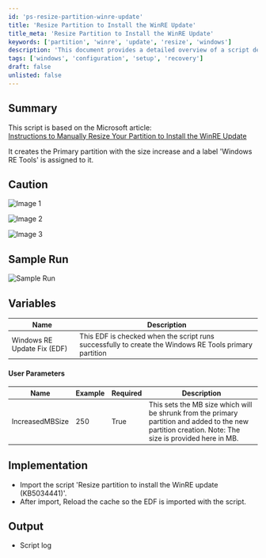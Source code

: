 ```yaml
---
id: 'ps-resize-partition-winre-update'
title: 'Resize Partition to Install the WinRE Update'
title_meta: 'Resize Partition to Install the WinRE Update'
keywords: ['partition', 'winre', 'update', 'resize', 'windows']
description: 'This document provides a detailed overview of a script designed to manually resize a partition for the installation of the Windows Recovery Environment (WinRE) update, following Microsoft guidelines. It includes cautionary notes, sample runs, variable descriptions, user parameters, implementation steps, and expected output for users looking to execute this task effectively.'
tags: ['windows', 'configuration', 'setup', 'recovery']
draft: false
unlisted: false
---
```

## Summary

This script is based on the Microsoft article:  
[Instructions to Manually Resize Your Partition to Install the WinRE Update](https://support.microsoft.com/en-us/topic/kb5028997-instructions-to-manually-resize-your-partition-to-install-the-winre-update-400faa27-9343-461c-ada9-24c8229763bf)  

It creates the Primary partition with the size increase and a label 'Windows RE Tools' is assigned to it.

## Caution

![Image 1](..\..\..\static\img\Resize-partition-to-install-the-WinRE-update-(KB5034441)\image_1.png)

![Image 2](..\..\..\static\img\Resize-partition-to-install-the-WinRE-update-(KB5034441)\image_2.png)

![Image 3](..\..\..\static\img\Resize-partition-to-install-the-WinRE-update-(KB5034441)\image_3.png)

## Sample Run

![Sample Run](..\..\..\static\img\Resize-partition-to-install-the-WinRE-update-(KB5034441)\image_4.png)

## Variables

| Name                          | Description                                                                                                 |
|-------------------------------|-------------------------------------------------------------------------------------------------------------|
| Windows RE Update Fix (EDF)  | This EDF is checked when the script runs successfully to create the Windows RE Tools primary partition     |

#### User Parameters

| Name           | Example | Required | Description                                                                                      |
|----------------|---------|----------|--------------------------------------------------------------------------------------------------|
| IncreasedMBSize| 250     | True     | This sets the MB size which will be shrunk from the primary partition and added to the new partition creation. Note: The size is provided here in MB. |

## Implementation

- Import the script 'Resize partition to install the WinRE update (KB5034441)'.
- After import, Reload the cache so the EDF is imported with the script.

## Output

- Script log


